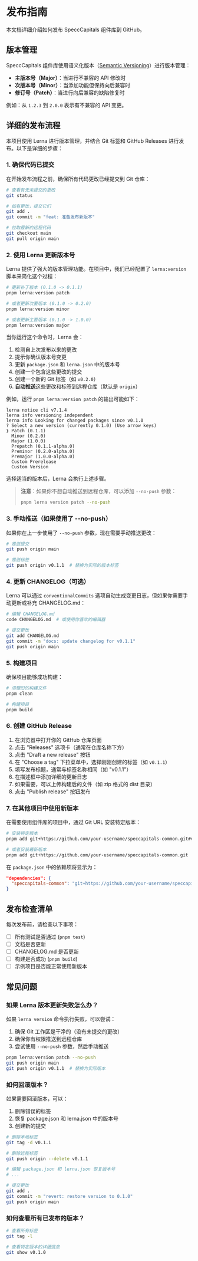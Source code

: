 # 发布指南

本文档详细介绍如何发布 SpeccCapitals 组件库到 GitHub。

## 版本管理

SpeccCapitals 组件库使用语义化版本（[Semantic Versioning](https://semver.org/lang/zh-CN/)）进行版本管理：

- **主版本号（Major）**：当进行不兼容的 API 修改时
- **次版本号（Minor）**：当添加功能但保持向后兼容时
- **修订号（Patch）**：当进行向后兼容的缺陷修复时

例如：从 `1.2.3` 到 `2.0.0` 表示有不兼容的 API 变更。

## 详细的发布流程

本项目使用 Lerna 进行版本管理，并结合 Git 标签和 GitHub Releases 进行发布。以下是详细的步骤：

### 1. 确保代码已提交

在开始发布流程之前，确保所有代码更改已经提交到 Git 仓库：

```bash
# 查看有无未提交的更改
git status

# 如有更改，提交它们
git add .
git commit -m "feat: 准备发布新版本"

# 拉取最新的远程代码
git checkout main
git pull origin main
```

### 2. 使用 Lerna 更新版本号

Lerna 提供了强大的版本管理功能。在项目中，我们已经配置了 `lerna:version` 脚本来简化这个过程：

```bash
# 更新补丁版本 (0.1.0 -> 0.1.1)
pnpm lerna:version patch

# 或者更新次要版本 (0.1.0 -> 0.2.0)
pnpm lerna:version minor

# 或者更新主要版本 (0.1.0 -> 1.0.0)
pnpm lerna:version major
```

当你运行这个命令时，Lerna 会：

1. 检测自上次发布以来的更改
2. 提示你确认版本号变更
3. 更新 `package.json` 和 `lerna.json` 中的版本号
4. 创建一个包含这些更改的提交
5. 创建一个新的 Git 标签（如 `v0.2.0`）
6. **自动推送**这些更改和标签到远程仓库（默认是 `origin`）

例如，运行 `pnpm lerna:version patch` 的输出可能如下：

```
lerna notice cli v7.1.4
lerna info versioning independent
lerna info Looking for changed packages since v0.1.0
? Select a new version (currently 0.1.0) (Use arrow keys)
❯ Patch (0.1.1)
  Minor (0.2.0)
  Major (1.0.0)
  Prepatch (0.1.1-alpha.0)
  Preminor (0.2.0-alpha.0)
  Premajor (1.0.0-alpha.0)
  Custom Prerelease
  Custom Version
```

选择适当的版本后，Lerna 会执行上述步骤。

> **注意**：如果你不想自动推送到远程仓库，可以添加 `--no-push` 参数：
> ```bash
> pnpm lerna version patch --no-push
> ```

### 3. 手动推送（如果使用了 --no-push）

如果你在上一步使用了 `--no-push` 参数，现在需要手动推送更改：

```bash
# 推送提交
git push origin main

# 推送标签
git push origin v0.1.1  # 替换为实际的版本标签
```

### 4. 更新 CHANGELOG（可选）

Lerna 可以通过 `conventionalCommits` 选项自动生成变更日志，但如果你需要手动更新或补充 CHANGELOG.md：

```bash
# 编辑 CHANGELOG.md
code CHANGELOG.md  # 或使用你喜欢的编辑器

# 提交更改
git add CHANGELOG.md
git commit -m "docs: update changelog for v0.1.1"
git push origin main
```

### 5. 构建项目

确保项目能够成功构建：

```bash
# 清理旧的构建文件
pnpm clean

# 构建项目
pnpm build
```

### 6. 创建 GitHub Release

1. 在浏览器中打开你的 GitHub 仓库页面
2. 点击 "Releases" 选项卡（通常在仓库名称下方）
3. 点击 "Draft a new release" 按钮
4. 在 "Choose a tag" 下拉菜单中，选择刚刚创建的标签（如 `v0.1.1`）
5. 填写发布标题，通常与标签名称相同（如 "v0.1.1"）
6. 在描述框中添加详细的更新日志
7. 如果需要，可以上传构建后的文件（如 zip 格式的 dist 目录）
8. 点击 "Publish release" 按钮发布

### 7. 在其他项目中使用新版本

在需要使用组件库的项目中，通过 Git URL 安装特定版本：

```bash
# 安装特定版本
pnpm add git+https://github.com/your-username/speccapitals-common.git#v0.1.1

# 或者安装最新版本
pnpm add git+https://github.com/your-username/speccapitals-common.git
```

在 `package.json` 中的依赖项将显示为：

```json
"dependencies": {
  "speccapitals-common": "git+https://github.com/your-username/speccapitals-common.git#v0.1.1"
}
```

## 发布检查清单

每次发布前，请检查以下事项：

- [ ] 所有测试是否通过 (`pnpm test`)
- [ ] 文档是否更新
- [ ] CHANGELOG.md 是否更新
- [ ] 构建是否成功 (`pnpm build`)
- [ ] 示例项目是否能正常使用新版本

## 常见问题

### 如果 Lerna 版本更新失败怎么办？

如果 `lerna version` 命令执行失败，可以尝试：

1. 确保 Git 工作区是干净的（没有未提交的更改）
2. 确保你有权限推送到远程仓库
3. 尝试使用 `--no-push` 参数，然后手动推送

```bash
pnpm lerna:version patch --no-push
git push origin main
git push origin v0.1.1  # 替换为实际版本
```

### 如何回滚版本？

如果需要回滚版本，可以：

1. 删除错误的标签
2. 恢复 package.json 和 lerna.json 中的版本号
3. 创建新的提交

```bash
# 删除本地标签
git tag -d v0.1.1

# 删除远程标签
git push origin --delete v0.1.1

# 编辑 package.json 和 lerna.json 恢复版本号
# ...

# 提交更改
git add .
git commit -m "revert: restore version to 0.1.0"
git push origin main
```

### 如何查看所有已发布的版本？

```bash
# 查看所有标签
git tag -l

# 查看特定版本的详细信息
git show v0.1.0
```